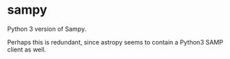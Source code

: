 sampy
=====

Python 3 version of Sampy.

Perhaps this is redundant, since astropy seems to contain a Python3 SAMP client as well.
